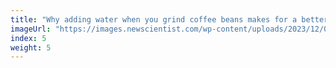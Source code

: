 ```yaml
---
title: "Why adding water when you grind coffee beans makes for a better brew"
imageUrl: "https://images.newscientist.com/wp-content/uploads/2023/12/06114043/SEI_183010524.jpg?width=600"
index: 5
weight: 5
---
```

